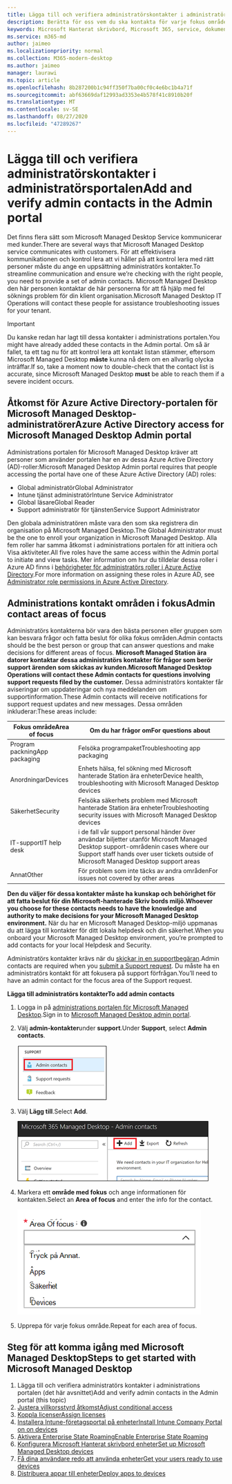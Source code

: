 ```yaml
---
title: Lägga till och verifiera administratörskontakter i administratörsportalen
description: Berätta för oss vem du ska kontakta för varje fokus område.
keywords: Microsoft Hanterat skrivbord, Microsoft 365, service, dokumentation
ms.service: m365-md
author: jaimeo
ms.localizationpriority: normal
ms.collection: M365-modern-desktop
ms.author: jaimeo
manager: laurawi
ms.topic: article
ms.openlocfilehash: 8b287200b1c94ff350f7ba00cf0c4e6bc1b4a71f
ms.sourcegitcommit: abf63669daf12993ad3353e4b578f41c8910b20f
ms.translationtype: MT
ms.contentlocale: sv-SE
ms.lasthandoff: 08/27/2020
ms.locfileid: "47289267"
---
```

# <a name="add-and-verify-admin-contacts-in-the-admin-portal"></a><span data-ttu-id="386e1-104">Lägga till och verifiera administratörskontakter i administratörsportalen</span><span class="sxs-lookup"><span data-stu-id="386e1-104">Add and verify admin contacts in the Admin portal</span></span>

<span data-ttu-id="386e1-105">Det finns flera sätt som Microsoft Managed Desktop Service kommunicerar med kunder.</span><span class="sxs-lookup"><span data-stu-id="386e1-105">There are several ways that Microsoft Managed Desktop service communicates with customers.</span></span> <span data-ttu-id="386e1-106">För att effektivisera kommunikationen och kontrol lera att vi håller på att kontrol lera med rätt personer måste du ange en uppsättning administratörs kontakter.</span><span class="sxs-lookup"><span data-stu-id="386e1-106">To streamline communication and ensure we’re checking with the right people, you need to provide a set of admin contacts.</span></span> <span data-ttu-id="386e1-107">Microsoft Managed Desktop den här personen kontaktar de här personerna för att få hjälp med fel söknings problem för din klient organisation.</span><span class="sxs-lookup"><span data-stu-id="386e1-107">Microsoft Managed Desktop IT Operations will contact these people for assistance troubleshooting issues for your tenant.</span></span>

> [!IMPORTANT]
> <span data-ttu-id="386e1-108">Du kanske redan har lagt till dessa kontakter i administrations portalen.</span><span class="sxs-lookup"><span data-stu-id="386e1-108">You might have already added these contacts in the Admin portal.</span></span> <span data-ttu-id="386e1-109">Om så är fallet, ta ett tag nu för att kontrol lera att kontakt listan stämmer, eftersom Microsoft Managed Desktop **måste** kunna nå dem om en allvarlig olycka inträffar.</span><span class="sxs-lookup"><span data-stu-id="386e1-109">If so, take a moment now to double-check that the contact list is accurate, since Microsoft Managed Desktop **must** be able to reach them if a severe incident occurs.</span></span>

## <a name="azure-active-directory-access-for-microsoft-managed-desktop-admin-portal"></a><span data-ttu-id="386e1-110">Åtkomst för Azure Active Directory-portalen för Microsoft Managed Desktop-administratörer</span><span class="sxs-lookup"><span data-stu-id="386e1-110">Azure Active Directory access for Microsoft Managed Desktop Admin portal</span></span>

<span data-ttu-id="386e1-111">Administrations portalen för Microsoft Managed Desktop kräver att personer som använder portalen har en av dessa Azure Active Directory (AD)-roller:</span><span class="sxs-lookup"><span data-stu-id="386e1-111">Microsoft Managed Desktop Admin portal requires that people accessing the portal have one of these Azure Active Directory (AD) roles:</span></span>
- <span data-ttu-id="386e1-112">Global administratör</span><span class="sxs-lookup"><span data-stu-id="386e1-112">Global Administrator</span></span>
- <span data-ttu-id="386e1-113">Intune tjänst administratör</span><span class="sxs-lookup"><span data-stu-id="386e1-113">Intune Service Administrator</span></span>
- <span data-ttu-id="386e1-114">Global läsare</span><span class="sxs-lookup"><span data-stu-id="386e1-114">Global Reader</span></span>
- <span data-ttu-id="386e1-115">Support administratör för tjänsten</span><span class="sxs-lookup"><span data-stu-id="386e1-115">Service Support Administrator</span></span>

<span data-ttu-id="386e1-116">Den globala administratören måste vara den som ska registrera din organisation på Microsoft Managed Desktop.</span><span class="sxs-lookup"><span data-stu-id="386e1-116">The Global Administrator must be the one to enroll your organization in Microsoft Managed Desktop.</span></span> <span data-ttu-id="386e1-117">Alla fem roller har samma åtkomst i administrations portalen för att initiera och Visa aktiviteter.</span><span class="sxs-lookup"><span data-stu-id="386e1-117">All five roles have the same access within the Admin portal to initiate and view tasks.</span></span> <span data-ttu-id="386e1-118">Mer information om hur du tilldelar dessa roller i Azure AD finns i [behörigheter för administratörs roller i Azure Active Directory](https://docs.microsoft.com/azure/active-directory/users-groups-roles/directory-assign-admin-roles).</span><span class="sxs-lookup"><span data-stu-id="386e1-118">For more information on assigning these roles in Azure AD, see [Administrator role permissions in Azure Active Directory](https://docs.microsoft.com/azure/active-directory/users-groups-roles/directory-assign-admin-roles).</span></span> 

## <a name="admin-contact-areas-of-focus"></a><span data-ttu-id="386e1-119">Administrations kontakt områden i fokus</span><span class="sxs-lookup"><span data-stu-id="386e1-119">Admin contact areas of focus</span></span>

<span data-ttu-id="386e1-120">Administratörs kontakterna bör vara den bästa personen eller gruppen som kan besvara frågor och fatta beslut för olika fokus områden.</span><span class="sxs-lookup"><span data-stu-id="386e1-120">Admin contacts should be the best person or group that can answer questions and make decisions for different areas of focus.</span></span> <span data-ttu-id="386e1-121">**Microsoft Managed Station ära datorer kontaktar dessa administratörs kontakter för frågor som berör support ärenden som skickas av kunden.**</span><span class="sxs-lookup"><span data-stu-id="386e1-121">**Microsoft Managed Desktop Operations will contact these Admin contacts for questions involving support requests filed by the customer.**</span></span> <span data-ttu-id="386e1-122">Dessa administratörs kontakter får aviseringar om uppdateringar och nya meddelanden om supportinformation.</span><span class="sxs-lookup"><span data-stu-id="386e1-122">These Admin contacts will receive notifications for support request updates and new messages.</span></span> <span data-ttu-id="386e1-123">Dessa områden inkluderar:</span><span class="sxs-lookup"><span data-stu-id="386e1-123">These areas include:</span></span>

<span data-ttu-id="386e1-124">Fokus område</span><span class="sxs-lookup"><span data-stu-id="386e1-124">Area of focus</span></span> | <span data-ttu-id="386e1-125">Om du har frågor om</span><span class="sxs-lookup"><span data-stu-id="386e1-125">For questions about</span></span>
--- | ---
<span data-ttu-id="386e1-126">Program packning</span><span class="sxs-lookup"><span data-stu-id="386e1-126">App packaging</span></span> | <span data-ttu-id="386e1-127">Felsöka programpaket</span><span class="sxs-lookup"><span data-stu-id="386e1-127">Troubleshooting app packaging</span></span>
<span data-ttu-id="386e1-128">Anordningar</span><span class="sxs-lookup"><span data-stu-id="386e1-128">Devices</span></span> | <span data-ttu-id="386e1-129">Enhets hälsa, fel sökning med Microsoft hanterade Station ära enheter</span><span class="sxs-lookup"><span data-stu-id="386e1-129">Device health, troubleshooting with Microsoft Managed Desktop devices</span></span>
<span data-ttu-id="386e1-130">Säkerhet</span><span class="sxs-lookup"><span data-stu-id="386e1-130">Security</span></span> | <span data-ttu-id="386e1-131">Felsöka säkerhets problem med Microsoft hanterade Station ära enheter</span><span class="sxs-lookup"><span data-stu-id="386e1-131">Troubleshooting security issues with Microsoft Managed Desktop devices</span></span>
<span data-ttu-id="386e1-132">IT-support</span><span class="sxs-lookup"><span data-stu-id="386e1-132">IT help desk</span></span> | <span data-ttu-id="386e1-133">i de fall vår support personal händer över användar biljetter utanför Microsoft Managed Desktop support-områden</span><span class="sxs-lookup"><span data-stu-id="386e1-133">in cases where our Support staff hands over user tickets outside of Microsoft Managed Desktop support areas</span></span> 
<span data-ttu-id="386e1-134">Annat</span><span class="sxs-lookup"><span data-stu-id="386e1-134">Other</span></span> | <span data-ttu-id="386e1-135">För problem som inte täcks av andra områden</span><span class="sxs-lookup"><span data-stu-id="386e1-135">For issues not covered by other areas</span></span>

<span data-ttu-id="386e1-136">**Den du väljer för dessa kontakter måste ha kunskap och behörighet för att fatta beslut för din Microsoft-hanterade Skriv bords miljö.**</span><span class="sxs-lookup"><span data-stu-id="386e1-136">**Whoever you choose for these contacts needs to have the knowledge and authority to make decisions for your Microsoft Managed Desktop environment.**</span></span> <span data-ttu-id="386e1-137">När du har en Microsoft Managed Desktop-miljö uppmanas du att lägga till kontakter för ditt lokala helpdesk och din säkerhet.</span><span class="sxs-lookup"><span data-stu-id="386e1-137">When you onboard your Microsoft Managed Desktop environment, you’re prompted to add contacts for your local Helpdesk and Security.</span></span> 

<span data-ttu-id="386e1-138">Administratörs kontakter krävs när du [skickar in en supportbegäran](../service-description/support.md).</span><span class="sxs-lookup"><span data-stu-id="386e1-138">Admin contacts are required when you [submit a Support request](../service-description/support.md).</span></span> <span data-ttu-id="386e1-139">Du måste ha en administratörs kontakt för att fokusera på support förfrågan.</span><span class="sxs-lookup"><span data-stu-id="386e1-139">You’ll need to have an admin contact for the focus area of the Support request.</span></span> 

<span data-ttu-id="386e1-140">**Lägga till administratörs kontakter**</span><span class="sxs-lookup"><span data-stu-id="386e1-140">**To add admin contacts**</span></span>

1.  <span data-ttu-id="386e1-141">Logga in på [administrations portalen för Microsoft Managed Desktop](https://aka.ms/mwaasportal).</span><span class="sxs-lookup"><span data-stu-id="386e1-141">Sign in to [Microsoft Managed Desktop admin portal](https://aka.ms/mwaasportal).</span></span> 

2.  <span data-ttu-id="386e1-142">Välj **admin-kontakter**under **support**.</span><span class="sxs-lookup"><span data-stu-id="386e1-142">Under **Support**, select **Admin contacts**.</span></span> 

    ![Menyn support, administratörs kontakter nära det markerade överst](../../media/admincontacts.png)

3. <span data-ttu-id="386e1-144">Välj **Lägg till**.</span><span class="sxs-lookup"><span data-stu-id="386e1-144">Select **Add**.</span></span>

    ![Administrations portalen, knappen Lägg till, till vänster om exportera och uppdatera](../../media/adminadd.png)

4.  <span data-ttu-id="386e1-146">Markera ett **område med fokus** och ange informationen för kontakten.</span><span class="sxs-lookup"><span data-stu-id="386e1-146">Select an **Area of focus** and enter the info for the contact.</span></span> 

    ![listan med fokus områden, till exempel andra, appar och säkerhet](../../media/areaoffocus.png)

5. <span data-ttu-id="386e1-148">Upprepa för varje fokus område.</span><span class="sxs-lookup"><span data-stu-id="386e1-148">Repeat for each area of focus.</span></span> 

## <a name="steps-to-get-started-with-microsoft-managed-desktop"></a><span data-ttu-id="386e1-149">Steg för att komma igång med Microsoft Managed Desktop</span><span class="sxs-lookup"><span data-stu-id="386e1-149">Steps to get started with Microsoft Managed Desktop</span></span>

1. <span data-ttu-id="386e1-150">Lägga till och verifiera administratörs kontakter i administrations portalen (det här avsnittet)</span><span class="sxs-lookup"><span data-stu-id="386e1-150">Add and verify admin contacts in the Admin portal (this topic)</span></span>
2. [<span data-ttu-id="386e1-151">Justera villkorsstyrd åtkomst</span><span class="sxs-lookup"><span data-stu-id="386e1-151">Adjust conditional access</span></span>](conditional-access.md)
3. [<span data-ttu-id="386e1-152">Koppla licenser</span><span class="sxs-lookup"><span data-stu-id="386e1-152">Assign licenses</span></span>](assign-licenses.md)
4. [<span data-ttu-id="386e1-153">Installera Intune-företagsportal på enheter</span><span class="sxs-lookup"><span data-stu-id="386e1-153">Install Intune Company Portal on on devices</span></span>](company-portal.md)
5. [<span data-ttu-id="386e1-154">Aktivera Enterprise State Roaming</span><span class="sxs-lookup"><span data-stu-id="386e1-154">Enable Enterprise State Roaming</span></span>](enterprise-state-roaming.md)
6. [<span data-ttu-id="386e1-155">Konfigurera Microsoft Hanterat skrivbord enheter</span><span class="sxs-lookup"><span data-stu-id="386e1-155">Set up Microsoft Managed Desktop devices</span></span>](set-up-devices.md)
7. [<span data-ttu-id="386e1-156">Få dina användare redo att använda enheter</span><span class="sxs-lookup"><span data-stu-id="386e1-156">Get your users ready to use devices</span></span>](get-started-devices.md)
8. [<span data-ttu-id="386e1-157">Distribuera appar till enheter</span><span class="sxs-lookup"><span data-stu-id="386e1-157">Deploy apps to devices</span></span>](deploy-apps.md)
